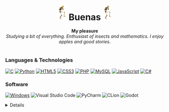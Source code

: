 <h1 align="center"><img src="calaca.gif" width="28px" alt="d">  Buenas  <img src="calaca.gif" width="28px" alt="👋"></h1>

<p align="center">
    <b>My pleasure</b><br>
    <i>
        Studying a bit of everything. Enthusiast of insects and mathematics. I enjoy apples and good stories.<br>
    </i><br>
</p>

### Languages & Technologies
[![C](https://img.shields.io/badge/c-black.svg?style=for-the-badge&logo=c&logoColor=FC618D)](https://github.com/Toutl)
[![Python](https://img.shields.io/badge/python-black.svg?style=for-the-badge&logo=python&logoColor=7BD88F)](https://github.com/Toutl)
[![HTML5](https://img.shields.io/badge/html-black.svg?style=for-the-badge&logo=html5&logoColor=FD9353)](https://github.com/Toutl)
[![CSS3](https://img.shields.io/badge/css-black.svg?style=for-the-badge&logo=css3&logoColor=FD9353)](https://github.com/Toutl)
[![PHP](https://img.shields.io/badge/php-black.svg?style=for-the-badge&logo=php&logoColor=5AD4E6)](https://github.com/Toutl)
[![MySQL](https://img.shields.io/badge/mysql-black.svg?style=for-the-badge&logo=mysql&logoColor=948AE3)](https://github.com/Toutl)
[![JavaScript](https://img.shields.io/badge/javascript-black.svg?style=for-the-badge&logo=javascript&logoColor=FCE566)](https://github.com/Toutl)
[![C#](https://img.shields.io/badge/C%23-black.svg?style=for-the-badge&logo=C%23&logoColor=948AE3)](https://github.com/Toutl)

### Software
[![Windows](https://img.shields.io/badge/Windows-black?style=for-the-badge&logo=Windows%2011)](https://github.com/Toutl)
![Visual Studio Code](https://img.shields.io/badge/VS%20Code-black.svg?style=for-the-badge&logo=visual-studio-code&logoColor=0078d7)
![PyCharm](https://img.shields.io/badge/PyCharm-000000.svg?&style=for-the-badge&logo=PyCharm&logoColor=white)
![CLion](https://img.shields.io/badge/CLion-000000?style=for-the-badge&logo=clion&logoColor=white)
![Godot](https://img.shields.io/badge/Godot-black?style=for-the-badge&logo=godotengine&logoColor=478CBF)

<details>
    <p align="center">
        <a href="https://github.com/Toutl">
            <img src="https://github-readme-stats.vercel.app/api/top-langs/?username=Toutl&hide_border=true&theme=slateorange" />
        </a>
    </p>
    
<p align="center">
    <a href="https://github.com/Toutl">
        <img src="https://komarev.com/ghpvc/?username=Toutl&color=8A3882&style=for-the-badge&label=Views" />
    </a>
</p>
</details>

